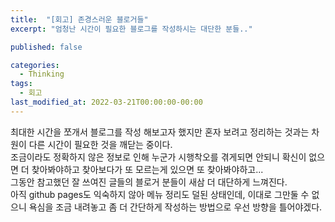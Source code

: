 ```yaml
---
title:  "[회고] 존경스러운 블로거들"
excerpt: "엄청난 시간이 필요한 블로그를 작성하시는 대단한 분들.."

published: false

categories:
  - Thinking
tags:
  - 회고
last_modified_at: 2022-03-21T00:00:00-00:00
---
```



최대한 시간을 쪼개서 블로그를 작성 해보고자 했지만 혼자 보려고 정리하는 것과는 차원이 다른 시간이 필요한 것을 깨닫는 중이다.  
조금이라도 정확하지 않은 정보로 인해 누군가 시행착오를 겪게되면 안되니 확신이 없으면 더 찾아봐야하고 찾아보다가 또 모르는게 있으면 또 찾아봐야하고...  
그동안 참고했던 잘 쓰여진 글들의 블로거 분들이 새삼 더 대단하게 느껴진다.  
아직 github pages도 익숙하지 않아 메뉴 정리도 덜된 상태인데, 이대로 그만둘 수 없으니 욕심을 조금 내려놓고 좀 더 간단하게 작성하는 방법으로 우선 방향을 틀어야겠다.